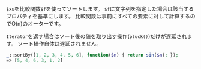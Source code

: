 `$xs`を比較関数`$f`を使ってソートします。
`$f`に文字列を指定した場合は該当するプロパティを基準にします。
比較関数は事前にすべての要素に対して計算するのでO(n)のオーターです。

`Iterator`を返す場合はソート後の値を取り出す操作(`pluck()`)だけが遅延されます。
ソート操作自体は遅延されません。

```php
_::sortBy([1, 2, 3, 4, 5, 6], function($n) { return sin($n); });
=> [5, 4, 6, 3, 1, 2]
```

